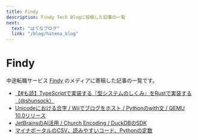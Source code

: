 ```yaml
---
title: Findy
description: Findy Tech Blogに投稿した記事の一覧
next:
  text: "はてなブログ"
  link: "/blog/hatena_blog"
---
```


# Findy

中途転職サービス [Findy](https://findy-code.io) のメディアに寄稿した記事の一覧です。 

- [【#も読】TypeScriptで実装する『型システムのしくみ』をRustで実装する（@shunsock）](https://findy-code.io/media/articles/modoku20250611-shunsock)
- [Unicodeにおける合字 / Wiiでブログをホスト / Pythonのwith文 / QEMU 10.0リリース](https://findy-code.io/media/articles/modoku20250516-shunsock)
- [JetBrainsのAI活用 / Church Encoding / DuckDBのSDK](https://findy-code.io/media/articles/modoku20250501-shunsock)
- [マイナポータルのCSV、読みやすいコード、Pythonの定数](https://findy-code.io/media/articles/modoku20250325-shunsock)

